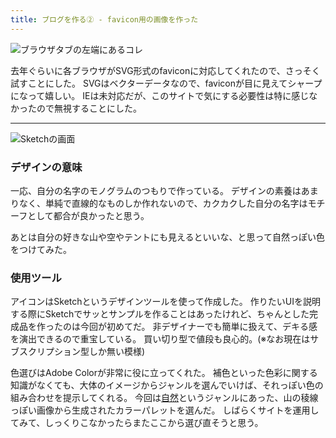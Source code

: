 ```yaml
---
title: ブログを作る② - favicon用の画像を作った
---
```


![ブラウザタブの左端にあるコレ](https://cdn-ak.f.st-hatena.com/images/fotolife/h/hachipochi/20210722/20210722105904.png "ブラウザタブの左端にあるコレ")

去年ぐらいに各ブラウザがSVG形式のfaviconに対応してくれたので、さっそく試すことにした。
SVGはベクターデータなので、faviconが目に見えてシャープになって嬉しい。
IEは未対応だが、このサイトで気にする必要性は特に感じなかったので無視することにした。

***

![Sketchの画面](https://cdn-ak.f.st-hatena.com/images/fotolife/h/hachipochi/20210722/20210722110448.png "Sketchの画面")

### デザインの意味

一応、自分の名字のモノグラムのつもりで作っている。
デザインの素養はあまりなく、単純で直線的なものしか作れないので、カクカクした自分の名字はモチーフとして都合が良かったと思う。

あとは自分の好きな山や空やテントにも見えるといいな、と思って自然っぽい色をつけてみた。

### 使用ツール

アイコンはSketchというデザインツールを使って作成した。
作りたいUIを説明する際にSketchでサッとサンプルを作ることはあったけれど、ちゃんとした完成品を作ったのは今回が初めてだ。
非デザイナーでも簡単に扱えて、デキる感を演出できるので重宝している。
買い切り型で値段も良心的。(※なお現在はサブスクリプション型しか無い模様)

色選びはAdobe Colorが非常に役に立ってくれた。
補色といった色彩に関する知識がなくても、大体のイメージからジャンルを選んでいけば、それっぽい色の組み合わせを提示してくれる。
今回は[自然](https://color.adobe.com/ja/trends/Wilderness)というジャンルにあった、山の稜線っぽい画像から生成されたカラーパレットを選んだ。
しばらくサイトを運用してみて、しっくりこなかったらまたここから選び直そうと思う。
